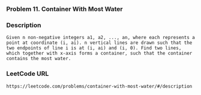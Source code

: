 ### Problem 11. Container With Most Water

### Description 
	Given n non-negative integers a1, a2, ..., an, where each represents a point at coordinate (i, ai). n vertical lines are drawn such that the two endpoints of line i is at (i, ai) and (i, 0). Find two lines, which together with x-axis forms a container, such that the container contains the most water.

### LeetCode URL 
	https://leetcode.com/problems/container-with-most-water/#/description
